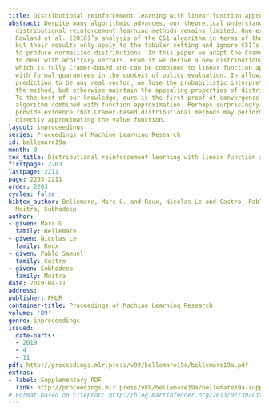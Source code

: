 ```yaml
---
title: Distributional reinforcement learning with linear function approximation
abstract: Despite many algorithmic advances, our theoretical understanding of practical
  distributional reinforcement learning methods remains limited. One exception is
  Rowland et al. (2018)’s analysis of the C51 algorithm in terms of the Cramer distance,
  but their results only apply to the tabular setting and ignore C51’s use of a softmax
  to produce normalized distributions. In this paper we adapt the Cramer distance
  to deal with arbitrary vectors. From it we derive a new distributional algorithm
  which is fully Cramer-based and can be combined to linear function approximation,
  with formal guarantees in the context of policy evaluation. In allowing the model’s
  prediction to be any real vector, we lose the probabilistic interpretation behind
  the method, but otherwise maintain the appealing properties of distributional approaches.
  To the best of our knowledge, ours is the first proof of convergence of a distributional
  algorithm combined with function approximation. Perhaps surprisingly, our results
  provide evidence that Cramer-based distributional methods may perform worse than
  directly approximating the value function.
layout: inproceedings
series: Proceedings of Machine Learning Research
id: bellemare19a
month: 0
tex_title: Distributional reinforcement learning with linear function approximation
firstpage: 2203
lastpage: 2211
page: 2203-2211
order: 2203
cycles: false
bibtex_author: Bellemare, Marc G. and Roux, Nicolas Le and Castro, Pablo Samuel and
  Moitra, Subhodeep
author:
- given: Marc G.
  family: Bellemare
- given: Nicolas Le
  family: Roux
- given: Pablo Samuel
  family: Castro
- given: Subhodeep
  family: Moitra
date: 2019-04-11
address: 
publisher: PMLR
container-title: Proceedings of Machine Learning Research
volume: '89'
genre: inproceedings
issued:
  date-parts:
  - 2019
  - 4
  - 11
pdf: http://proceedings.mlr.press/v89/bellemare19a/bellemare19a.pdf
extras:
- label: Supplementary PDF
  link: http://proceedings.mlr.press/v89/bellemare19a/bellemare19a-supp.pdf
# Format based on citeproc: http://blog.martinfenner.org/2013/07/30/citeproc-yaml-for-bibliographies/
---
```

